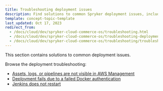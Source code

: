 ```yaml
---
title: Troubleshooting deployment issues
description: Find solutions to common Spryker deployment issues, including troubleshooting Docker, Jenkins, and AWS-related deployment errors.
template: concept-topic-template
last_updated: Oct 17, 2023
redirect_from:
  - /docs/cloud/dev/spryker-cloud-commerce-os/troubleshooting.html
  - /docs/cloud/dev/spryker-cloud-commerce-os/troubleshooting-deployment/troubleshooting-deployment.html
  - /docs/cloud/dev/spryker-cloud-commerce-os/troubleshooting/troubleshooting-deployment-issues/troubleshooting-deployment-issues.html
---
```


This section contains solutions to common deployment issues.

Browse the deployment troubleshooting:

* [Assets, logs, or pipelines are not visible in AWS Management](/docs/ca/dev/troubleshooting/troubleshooting-deployment-issues/assets-logs-or-pipelines-are-not-visible-in-aws-management-console.html)
* [Deployment fails due to a failed Docker authentication](/docs/ca/dev/troubleshooting/troubleshooting-deployment-issues/deployment-fails-due-to-a-failed-docker-authentication.html)
* [Jenkins does not restart](/docs/ca/dev/troubleshooting/troubleshooting-deployment-issues/jenkins-does-not-restart.html)
